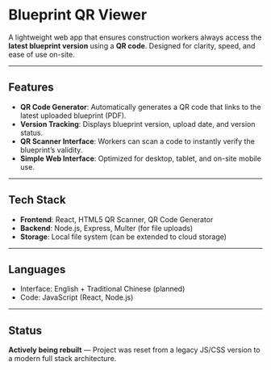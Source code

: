 # Blueprint QR Viewer

A lightweight web app that ensures construction workers always access the **latest blueprint version** using a **QR code**. Designed for clarity, speed, and ease of use on-site.

---

## Features

- **QR Code Generator**: Automatically generates a QR code that links to the latest uploaded blueprint (PDF).
- **Version Tracking**: Displays blueprint version, upload date, and version status.
- **QR Scanner Interface**: Workers can scan a code to instantly verify the blueprint’s validity.
- **Simple Web Interface**: Optimized for desktop, tablet, and on-site mobile use.

---

## Tech Stack

- **Frontend**: React, HTML5 QR Scanner, QR Code Generator
- **Backend**: Node.js, Express, Multer (for file uploads)
- **Storage**: Local file system (can be extended to cloud storage)

---

## Languages

- Interface: English + Traditional Chinese (planned)
- Code: JavaScript (React, Node.js)

---

## Status

**Actively being rebuilt** — Project was reset from a legacy JS/CSS version to a modern full stack architecture.
